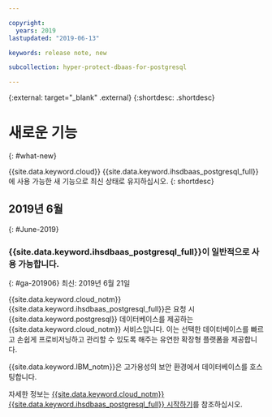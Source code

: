 ```yaml
---

copyright:
  years: 2019
lastupdated: "2019-06-13"

keywords: release note, new

subcollection: hyper-protect-dbaas-for-postgresql

---
```


{:external: target="_blank" .external}
{:shortdesc: .shortdesc}


# 새로운 기능
{: #what-new}

{{site.data.keyword.cloud}} {{site.data.keyword.ihsdbaas_postgresql_full}}에 사용 가능한 새 기능으로 최신 상태로 유지하십시오.
{: shortdesc}

## 2019년 6월
{: #June-2019}

### {{site.data.keyword.ihsdbaas_postgresql_full}}이 일반적으로 사용 가능합니다.
{: #ga-201906}
최신: 2019년 6월 21일

{{site.data.keyword.cloud_notm}} {{site.data.keyword.ihsdbaas_postgresql_full}}은 요청 시 {{site.data.keyword.postgresql}} 데이터베이스를 제공하는 {{site.data.keyword.cloud_notm}} 서비스입니다. 이는 선택한 데이터베이스를 빠르고 손쉽게 프로비저닝하고 관리할 수 있도록 해주는 유연한 확장형 플랫폼을 제공합니다.

{{site.data.keyword.IBM_notm}}은 고가용성의 보안 환경에서 데이터베이스를 호스팅합니다.

자세한 정보는 [{{site.data.keyword.cloud_notm}} {{site.data.keyword.ihsdbaas_postgresql_full}} 시작하기](/docs/services/hyper-protect-dbaas-for-postgresql?topic=hyper-protect-dbaas-for-postgresql-gettingstarted)를 참조하십시오.

